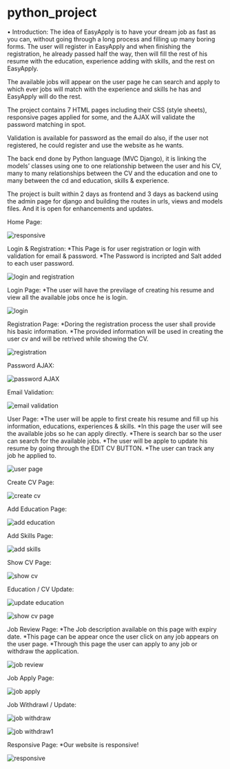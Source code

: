 # python_project
•	Introduction:
The idea of EasyApply is to have your dream job as fast as you can, without going through a long process and filling up many boring forms.
The user will register in EasyApply and when finishing the registration, he already passed half the way,  then will fill the rest of his resume with the education, experience adding with skills, and the rest on EasyApply.

The available jobs will appear on the user page he can search and apply to which ever jobs will match with the experience and skills he has and EasyApply will do the rest.

The project contains 7 HTML pages including their CSS (style sheets), responsive pages applied for some, and the AJAX will validate the password matching in spot.

Validation is available for password as the email do also, if the user not registered, he could register and use the website as he wants.

The back end done by Python language (MVC Django), it is linking the models’ classes using one to one relationship between the user and his CV, many to many relationships between the CV and the education 
and one to many between the cd and education, skills & experience.

The project is built within 2 days as frontend and 3 days as backend using the admin page for django and building the routes in urls, views and models files. And it is open for enhancements and updates.

Home Page:

![responsive](https://user-images.githubusercontent.com/81511441/121048823-d1f35c00-c7bf-11eb-9c91-acf1862ae34e.gif)

Login & Registration:
*This Page is for user registration or login with validation for email & password.
*The Password is incripted and Salt added to each user password.

![login and registration](https://user-images.githubusercontent.com/81511441/121048987-f818fc00-c7bf-11eb-9610-74cadc9b801d.gif)

Login Page:
*The user will have the previlage of creating his resume and view all the available jobs once he is login.

![login](https://user-images.githubusercontent.com/81511441/121049077-0ebf5300-c7c0-11eb-98d1-18ae17077385.gif)

Registration Page:
*Doring the registration process the user shall provide his basic information.
*The provided information will be used in creating the user cv and will be retrived while showing the CV.

![registration](https://user-images.githubusercontent.com/81511441/121049132-1f6fc900-c7c0-11eb-88e2-e1c1952a1e3f.gif)

Password AJAX:

![password AJAX](https://user-images.githubusercontent.com/81511441/121049176-28609a80-c7c0-11eb-9cb2-d744cc3c7b07.gif)

Email Validation:

![email validation](https://user-images.githubusercontent.com/81511441/121049505-69f14580-c7c0-11eb-9d51-379662a7f9fe.gif)

User Page:
*The user will be apple to first create his resume and fill up his information, educations, experiences & skills.
*In this page the user will see the available jobs so he can apply directly.
*There is search bar so the user can search for the available jobs.
*The user will be apple to update his resume by going through the EDIT CV BUTTON.
*The user can track any job he applied to.

![user page](https://user-images.githubusercontent.com/81511441/121049309-429a7880-c7c0-11eb-9a05-0f86bd0d54ab.gif)

Create CV Page:

![create cv](https://user-images.githubusercontent.com/81511441/121049448-5d6ced00-c7c0-11eb-847d-4cdbca75e5e1.gif)

Add Education Page:

![add education](https://user-images.githubusercontent.com/81511441/121049710-a0c75b80-c7c0-11eb-9063-1f88b36e0ab1.gif)

Add Skills Page:

![add skills](https://user-images.githubusercontent.com/81511441/121049807-b9d00c80-c7c0-11eb-9330-eaf01d591ab6.gif)

Show CV Page:

![show cv](https://user-images.githubusercontent.com/81511441/121049906-d1a79080-c7c0-11eb-91b5-e87fc3de120c.gif)

Education / CV Update:

![update education](https://user-images.githubusercontent.com/81511441/121049999-e5eb8d80-c7c0-11eb-881c-ac61c69aa51a.gif)


![show cv page](https://user-images.githubusercontent.com/81511441/121050031-ebe16e80-c7c0-11eb-9d18-9eef323cac87.gif)

Job Review Page:
*The Job description available on this page with expiry date.
*This page can be appear once the user click on any job appears on the user page.
*Through this page the user can apply to any job or withdraw the application.

![job review](https://user-images.githubusercontent.com/81511441/121050150-03205c00-c7c1-11eb-9a20-36aa9aee24e5.gif)

Job Apply Page:

![job apply](https://user-images.githubusercontent.com/81511441/121050230-13383b80-c7c1-11eb-9f55-43d9150ce59d.gif)

Job Withdrawl / Update:

![job withdraw](https://user-images.githubusercontent.com/81511441/121050330-26e3a200-c7c1-11eb-8e35-d079d62f392c.gif)


![job withdraw1](https://user-images.githubusercontent.com/81511441/121050351-2ba85600-c7c1-11eb-94ca-f52e186499b7.gif)


Responsive Page:
*Our website is responsive!

![responsive](https://user-images.githubusercontent.com/81511441/121050504-4c70ab80-c7c1-11eb-8f57-deae2c7fd851.gif)






